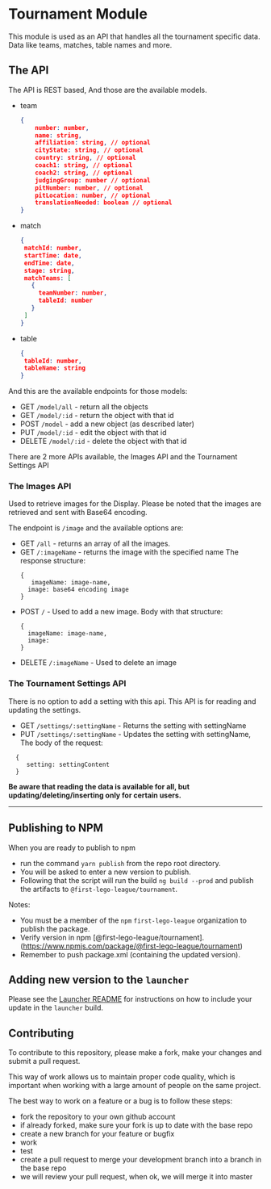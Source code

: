 # Tournament Module

This module is used as an API that handles all the tournament specific data.
Data like  teams, matches, table names and more.

## The API

The API is REST based, And those are the available models.
 - team
    ```json
   {
        number: number,
        name: string,
        affiliation: string, // optional
        cityState: string, // optional
        country: string, // optional
        coach1: string, // optional
        coach2: string, // optional
        judgingGroup: number // optional
        pitNumber: number, // optional
        pitLocation: number, // optional
        translationNeeded: boolean // optional
    }
    ```
 - match
     ```json
    {
      matchId: number,
      startTime: date,
      endTime: date,
      stage: string,
      matchTeams: [
        {
          teamNumber: number,
          tableId: number
        }
      ]
    }
    ```
 - table
    ```json
    {
     tableId: number,
     tableName: string
    }
    ```
 
 And this are the available endpoints for those models:
 - GET ```/model/all```    - return all the objects
 - GET ```/model/:id```    - return the object with that id
 - POST ```/model```       - add a new object (as described later)
 - PUT ```/model/:id```    - edit the object with that id
 - DELETE ``/model/:id``   - delete the object with that id

There are 2 more APIs available, the Images API and the Tournament Settings API

### The Images API

Used to retrieve images for the Display.
Please be noted that the images are retrieved and sent with Base64 encoding.

The endpoint is ``/image`` and the available options are:
   - GET ``/all`` - returns an array of all the images.
   - GET ``/:imageName`` - returns the image with the specified name The response structure: 
        ```
        {
           imageName: image-name,
          image: base64 encoding image 
        }
        ```
   - POST ``/`` - Used to add a new image. 
    Body with that structure: 
        ```
        {
          imageName: image-name,
          image: 
        }
        ```
   - DELETE ``/:imageName`` - Used to delete an image

### The Tournament Settings API

There is no option to add a setting with this api. This API is for reading and updating the settings.

- GET ``/settings/:settingName`` - Returns the setting with settingName
- PUT ``/settings/:settingName`` - Updates the setting with settingName, The body of the request:

```
  {
     setting: settingContent
  }
```

**Be aware that reading the data is available for all, but updating/deleting/inserting only for certain users.**

 ---------------------------------------

## Publishing to NPM

When you are ready to publish to npm

- run the command `yarn publish` from the repo root directory.
- You will be asked to enter a new version to publish.
- Following that the script will run the build `ng build --prod` and publish the artifacts to `@first-lego-league/tournament`.

Notes:

- You must be a member of the `npm` `first-lego-league` organization to publish the package.
- Verify version in npm [@first-lego-league/tournament].(https://www.npmjs.com/package/@first-lego-league/tournament)
- Remember to push package.xml (containing the updated version).

## Adding new version to the `launcher`

Please see the [Launcher README](https://github.com/FirstLegoLeague/Launcher/blob/readme-update/README.md#module-updates) for instructions on how to include your update in the `launcher` build.

## Contributing

To contribute to this repository, please make a fork, make your changes and submit a pull request.

This way of work allows us to maintain proper code quality, which is important when working with a large amount of people on the same project.

The best way to work on a feature or a bug is to follow these steps:

- fork the repository to your own github account
- if already forked, make sure your fork is up to date with the base repo
- create a new branch for your feature or bugfix
- work
- test
- create a pull request to merge your development branch into a branch in the base repo
- we will review your pull request, when ok, we will merge it into master 
